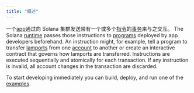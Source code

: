 ```yaml
---
title: "概述"
---
```


一个[app](terminology.md#app)通过向 Solana 集群发送带有一个或多个[指令](transactions.md#instructions)的[事务](transactions.md)来与之交互。 The Solana [runtime](runtime.md) passes those instructions to [programs](terminology.md#program) deployed by app developers beforehand. An instruction might, for example, tell a program to transfer [lamports](terminology.md#lamport) from one [account](accounts.md) to another or create an interactive contract that governs how lamports are transferred. Instructions are executed sequentially and atomically for each transaction. If any instruction is invalid, all account changes in the transaction are discarded.

To start developing immediately you can build, deploy, and run one of the [examples](developing/on-chain-programs/examples.md).
